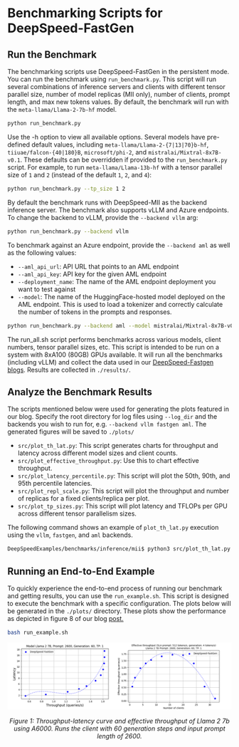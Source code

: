 # Benchmarking Scripts for DeepSpeed-FastGen

## Run the Benchmark

The benchmarking scripts use DeepSpeed-FastGen in the persistent mode. You can
run the benchmark using `run_benchmark.py`. This script will run several
combinations of inference servers and clients with different tensor parallel
size, number of model replicas (MII only), number of clients, prompt length, and
max new tokens values. By default, the benchmark will run with the `meta-llama/Llama-2-7b-hf` model.

```bash
python run_benchmark.py
```

Use the -h option to view all available options. Several models have pre-defined
default values, including `meta-llama/Llama-2-{7|13|70}b-hf`,
`tiiuae/falcon-{40|180}B`, `microsoft/phi-2`, and `mistralai/Mixtral-8x7B-v0.1`.
These defaults can be overridden if provided to the `run_benchmark.py` script.
For example, to run `meta-llama/Llama-13b-hf` with a tensor parallel size of `1`
and `2` (instead of the default `1`, `2`, and `4`):

```bash
python run_benchmark.py --tp_size 1 2
```

By default the benchmark runs with DeepSpeed-MII as the backend inference
server. The benchmark also supports vLLM and Azure endpoints. To change the
backend to vLLM, provide the `--backend vllm` arg:

```bash
python run_benchmark.py --backend vllm
```

To benchmark against an Azure endpoint, provide the `--backend aml` as well as
the following values:
- `--aml_api_url`: API URL that points to an AML endpoint
- `--aml_api_key`: API key for the given AML endpoint
- `--deployment_name`: The name of the AML endpoint deployment you want to test against
- `--model`: The name of the HuggingFace-hosted model deployed on the AML endpoint. This is used to load a tokenizer and correctly calculate the number of tokens in the prompts and responses.

```bash
python run_benchmark.py --backend aml --model mistralai/Mixtral-8x7B-v0.1 --deployment_name mistralai-mixtral-8x7b-v01-4 --aml_api_url <URL obtained from Azure> --aml_api_key <Authentication key obtained from Azure>
```

The run_all.sh script performs benchmarks across various models, client numbers,
tensor parallel sizes, etc. This script is intended to be run on a system with
8xA100 (80GB) GPUs available. It will run all the benchmarks (including vLLM)
and collect the data used in our [DeepSpeed-Fastgen
blogs](https://github.com/microsoft/DeepSpeed/tree/master/blogs/deepspeed-fastgen).
Results are collected in `./results/`.

## Analyze the Benchmark Results

The scripts mentioned below were used for generating the plots featured in our
blog. Specify the root directory for log files using `--log_dir` and the backends you wish to run for, e.g. `--backend vllm fastgen aml`. The generated
figures will be saved to `./plots/`

- `src/plot_th_lat.py`: This script generates charts for throughput and latency across different model sizes and client counts.
- `src/plot_effective_throughput.py`: Use this to chart effective throughput.
- `src/plot_latency_percentile.py`: This script will plot the 50th, 90th, and 95th percentile latencies.
- `src/plot_repl_scale.py`: This script will plot the throughput and number of replicas for a fixed clients/replica per plot.
- `src/plot_tp_sizes.py`: This script will plot latency and TFLOPs per GPU across different tensor parallelism sizes.

The following command shows an example of `plot_th_lat.py` execution using the `vllm`, `fastgen`, and `aml` backends.
```bash
DeepSpeedExamples/benchmarks/inference/mii$ python3 src/plot_th_lat.py --backend vllm fastgen aml --log_dir results/
```

## Running an End-to-End Example

To quickly experience the end-to-end process of running our benchmark and
getting results, you can use the `run_example.sh`. This script is designed to
execute the benchmark with a specific configuration. The plots below will be
generated in the `./plots/` directory. These plots show the performance as
depicted in figure 8 of our blog
[post.](https://github.com/microsoft/DeepSpeed/tree/master/blogs/deepspeed-fastgen#f-other-hardware-platforms)
	   
```bash
bash run_example.sh
```

<div align="center">
  <img src="A6000_benchmarks_example.PNG" alt="" width="800"/><br>

  *Figure 1: Throughput-latency curve and effective throughput of Llama 2 7b using A6000. Runs the client with 60 generation steps and input prompt length of 2600.*<br>
</div>

